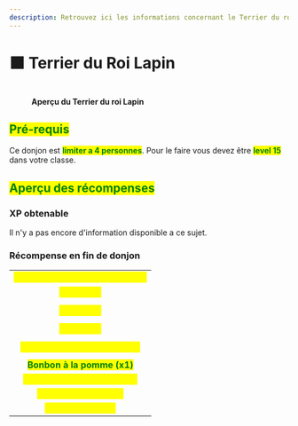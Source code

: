 ```yaml
---
description: Retrouvez ici les informations concernant le Terrier du roi Lapin
---
```


# 🟫 Terrier du Roi Lapin

<figure><img src="../.gitbook/assets/Les_Donjons/Portail_TerrierLapin.png" alt=""><figcaption><p><strong>Aperçu du Terrier du roi Lapin</strong></p></figcaption></figure>

## <mark style="color:green;"> Pré-requis </mark>

Ce donjon est <mark style="color:green;">**limiter a 4 personnes**</mark>. Pour le faire vous devez être <mark style="color:green;">**level 15**</mark> dans votre classe.

## <mark style="color:green;">Aperçu des récompenses</mark>

### XP obtenable
Il n'y a pas encore d'information disponible a ce sujet.

### Récompense en fin de donjon

|                                                                                   |
|:---------------------------------------------------------------------------------:|
| <mark style="color:yellow;"><strong>Parchemin du Terrier Roi Lapin</strong></mark> |
| <mark style="color:yellow;"><strong>10.000 💰</strong></mark>                      |
| <mark style="color:yellow;"><strong>15.000 💰</strong></mark>                      |
| <mark style="color:yellow;"><strong>25.000 💰</strong></mark>                      |
| <mark style="color:yellow;"><strong>Tablette de chocolat (x1) 💰</strong></mark>   |
| <mark style="color:green;"><strong>Bonbon à la pomme (x1)</strong></mark>         |
| <mark style="color:yellow;"><strong>Œuf de familier de Pâques</strong></mark>      |
| <mark style="color:yellow;"><strong>Exp classe (x1.000)</strong></mark>            |
| <mark style="color:yellow;"><strong>Chocolat (x500)</strong></mark>                |

